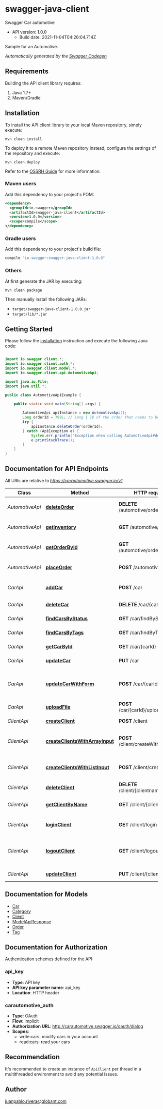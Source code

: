 # swagger-java-client

Swagger Car automotive
- API version: 1.0.0
  - Build date: 2021-11-04T04:26:04.714Z

Sample for an Automotive.


*Automatically generated by the [Swagger Codegen](https://github.com/swagger-api/swagger-codegen)*


## Requirements

Building the API client library requires:
1. Java 1.7+
2. Maven/Gradle

## Installation

To install the API client library to your local Maven repository, simply execute:

```shell
mvn clean install
```

To deploy it to a remote Maven repository instead, configure the settings of the repository and execute:

```shell
mvn clean deploy
```

Refer to the [OSSRH Guide](http://central.sonatype.org/pages/ossrh-guide.html) for more information.

### Maven users

Add this dependency to your project's POM:

```xml
<dependency>
  <groupId>io.swagger</groupId>
  <artifactId>swagger-java-client</artifactId>
  <version>1.0.0</version>
  <scope>compile</scope>
</dependency>
```

### Gradle users

Add this dependency to your project's build file:

```groovy
compile "io.swagger:swagger-java-client:1.0.0"
```

### Others

At first generate the JAR by executing:

```shell
mvn clean package
```

Then manually install the following JARs:

* `target/swagger-java-client-1.0.0.jar`
* `target/lib/*.jar`

## Getting Started

Please follow the [installation](#installation) instruction and execute the following Java code:

```java

import io.swagger.client.*;
import io.swagger.client.auth.*;
import io.swagger.client.model.*;
import io.swagger.client.api.AutomotiveApi;

import java.io.File;
import java.util.*;

public class AutomotiveApiExample {

    public static void main(String[] args) {
        
        AutomotiveApi apiInstance = new AutomotiveApi();
        Long orderId = 789L; // Long | ID of the order that needs to be deleted
        try {
            apiInstance.deleteOrder(orderId);
        } catch (ApiException e) {
            System.err.println("Exception when calling AutomotiveApi#deleteOrder");
            e.printStackTrace();
        }
    }
}

```

## Documentation for API Endpoints

All URIs are relative to *https://carautomotive.swagger.io/v1*

Class | Method | HTTP request | Description
------------ | ------------- | ------------- | -------------
*AutomotiveApi* | [**deleteOrder**](docs/AutomotiveApi.md#deleteOrder) | **DELETE** /automotive/order/{orderId} | Delete purchase order by ID
*AutomotiveApi* | [**getInventory**](docs/AutomotiveApi.md#getInventory) | **GET** /automotive/inventory | Returns car inventories by status
*AutomotiveApi* | [**getOrderById**](docs/AutomotiveApi.md#getOrderById) | **GET** /automotive/order/{orderId} | Find purchase order by ID
*AutomotiveApi* | [**placeOrder**](docs/AutomotiveApi.md#placeOrder) | **POST** /automotive/order | Place an order for a car
*CarApi* | [**addCar**](docs/CarApi.md#addCar) | **POST** /car | Add a new car to the automotive
*CarApi* | [**deleteCar**](docs/CarApi.md#deleteCar) | **DELETE** /car/{carId} | Deletes a car
*CarApi* | [**findCarsByStatus**](docs/CarApi.md#findCarsByStatus) | **GET** /car/findByStatus | Finds Cars by status
*CarApi* | [**findCarsByTags**](docs/CarApi.md#findCarsByTags) | **GET** /car/findByTags | Finds Cars by tags
*CarApi* | [**getCarById**](docs/CarApi.md#getCarById) | **GET** /car/{carId} | Find car by ID
*CarApi* | [**updateCar**](docs/CarApi.md#updateCar) | **PUT** /car | Update an existing car
*CarApi* | [**updateCarWithForm**](docs/CarApi.md#updateCarWithForm) | **POST** /car/{carId} | Updates a car in the automotive with form data
*CarApi* | [**uploadFile**](docs/CarApi.md#uploadFile) | **POST** /car/{carId}/uploadImage | uploads an image
*ClientApi* | [**createClient**](docs/ClientApi.md#createClient) | **POST** /client | Create client
*ClientApi* | [**createClientsWithArrayInput**](docs/ClientApi.md#createClientsWithArrayInput) | **POST** /client/createWithArray | Creates list of clients with given input array
*ClientApi* | [**createClientsWithListInput**](docs/ClientApi.md#createClientsWithListInput) | **POST** /client/createWithList | Creates list of clients with given input array
*ClientApi* | [**deleteClient**](docs/ClientApi.md#deleteClient) | **DELETE** /client/{clientname} | Delete client
*ClientApi* | [**getClientByName**](docs/ClientApi.md#getClientByName) | **GET** /client/{clientname} | Get client by client name
*ClientApi* | [**loginClient**](docs/ClientApi.md#loginClient) | **GET** /client/login | Logs client into the system
*ClientApi* | [**logoutClient**](docs/ClientApi.md#logoutClient) | **GET** /client/logout | Logs out current logged in client session
*ClientApi* | [**updateClient**](docs/ClientApi.md#updateClient) | **PUT** /client/{clientname} | Updated client


## Documentation for Models

 - [Car](docs/Car.md)
 - [Category](docs/Category.md)
 - [Client](docs/Client.md)
 - [ModelApiResponse](docs/ModelApiResponse.md)
 - [Order](docs/Order.md)
 - [Tag](docs/Tag.md)


## Documentation for Authorization

Authentication schemes defined for the API:
### api_key

- **Type**: API key
- **API key parameter name**: api_key
- **Location**: HTTP header

### carautomotive_auth

- **Type**: OAuth
- **Flow**: implicit
- **Authorization URL**: http://carautomotive.swagger.io/oauth/dialog
- **Scopes**: 
  - write:cars: modify cars in your account
  - read:cars: read your cars


## Recommendation

It's recommended to create an instance of `ApiClient` per thread in a multithreaded environment to avoid any potential issues.

## Author

juanpablo.rivera@globant.com

